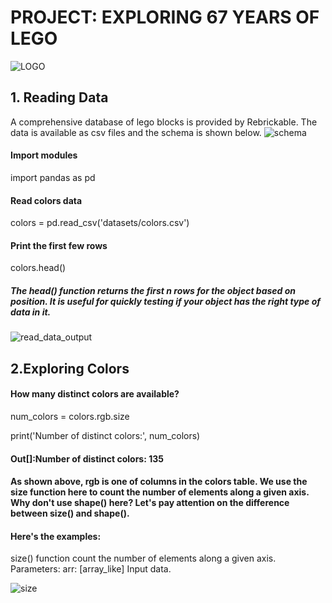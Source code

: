 # PROJECT: EXPLORING 67 YEARS OF LEGO
![LOGO](https://github.com/sichensong-99/My-Analysis-Projects/blob/master/Pics/LOGO.png)
## 1. Reading Data
A comprehensive database of lego blocks is provided by Rebrickable. The data is available as csv files and the schema is shown below.
![schema](https://github.com/sichensong-99/My-Analysis-Projects/blob/master/Pics/schema.png)

#### Import modules

import pandas as pd

#### Read colors data

colors = pd.read_csv('datasets/colors.csv')

#### Print the first few rows

colors.head()


##### The head() function returns the first n rows for the object based on position. It is useful for quickly testing if your object has the right type of data in it.


![read_data_output](https://github.com/sichensong-99/My-Analysis-Projects/blob/master/Pics/read_data_output.png)

## 2.Exploring Colors

#### How many distinct colors are available?

num_colors = colors.rgb.size

print('Number of distinct colors:', num_colors)


#### Out[]:Number of distinct colors: 135


#### As shown above, rgb is one of columns in the colors table. We use the size function here to count the number of elements along a given axis. Why don't use shape() here? Let's pay attention on the difference between size() and shape(). 

#### Here's the examples:

size() function count the number of elements along a given axis. Parameters: arr: [array_like] Input data.

![size](https://github.com/sichensong-99/My-Analysis-Projects/blob/master/Pics/size().png)

